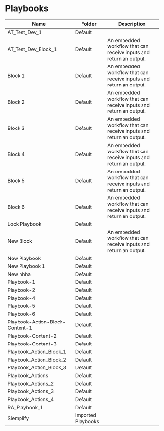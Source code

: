 # Playbooks
|Name|Folder|Description|
|----|------|-----------|
|AT_Test_Dev_1|Default||
|AT_Test_Dev_Block_1|Default|An embedded workflow that can receive inputs and return an output.|
|Block 1|Default|An embedded workflow that can receive inputs and return an output.|
|Block 2|Default|An embedded workflow that can receive inputs and return an output.|
|Block 3|Default|An embedded workflow that can receive inputs and return an output.|
|Block 4|Default|An embedded workflow that can receive inputs and return an output.|
|Block 5|Default|An embedded workflow that can receive inputs and return an output.|
|Block 6|Default|An embedded workflow that can receive inputs and return an output.|
|Lock Playbook|Default||
|New Block|Default|An embedded workflow that can receive inputs and return an output.|
|New Playbook|Default||
|New Playbook 1|Default||
|New hhha|Default||
|Playbook-1|Default||
|Playbook-2|Default||
|Playbook-4|Default||
|Playbook-5|Default||
|Playbook-6|Default||
|Playbook-Action-Block-Content-1|Default||
|Playbook-Content-2|Default||
|Playbook-Content-3|Default||
|Playbook_Action_Block_1|Default||
|Playbook_Action_Block_2|Default||
|Playbook_Action_Block_3|Default||
|Playbook_Actions|Default||
|Playbook_Actions_2|Default||
|Playbook_Actions_3|Default||
|Playbook_Actions_4|Default||
|RA_Playbook_1|Default||
|Siemplify|Imported Playbooks||
